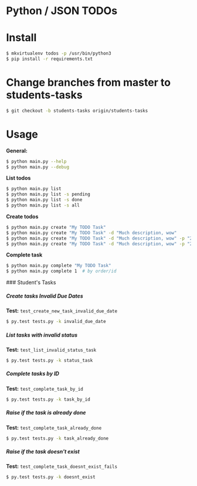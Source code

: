 # Python / JSON TODOs

# Install

```bash
$ mkvirtualenv todos -p /usr/bin/python3
$ pip install -r requirements.txt
```

# Change branches from master to students-tasks

```bash
$ git checkout -b students-tasks origin/students-tasks
```

# Usage

**General:**

```bash
$ python main.py --help
$ python main.py --debug
```

**List todos**
```bash
$ python main.py list 
$ python main.py list -s pending
$ python main.py list -s done
$ python main.py list -s all
```


**Create todos**
```bash
$ python main.py create "My TODO Task"
$ python main.py create "My TODO Task" -d "Much description, wow"
$ python main.py create "My TODO Task" -d "Much description, wow" -p "2018-03-05"
$ python main.py create "My TODO Task" -d "Much description, wow" -p "2018-03-05 19:25:33"
```

**Complete task**
```bash
$ python main.py complete "My TODO Task"
$ python main.py complete 1  # by order/id
```

### Student's Tasks

##### Create tasks Invalid Due Dates

**Test:** `test_create_new_task_invalid_due_date`

```bash
$ py.test tests.py -k invalid_due_date
```

##### List tasks with invalid status

**Test:** `test_list_invalid_status_task`

```bash
$ py.test tests.py -k status_task

```

##### Complete tasks by ID

**Test:** `test_complete_task_by_id`

```bash
$ py.test tests.py -k task_by_id

```

##### Raise if the task is already done

**Test:** `test_complete_task_already_done`

```bash
$ py.test tests.py -k task_already_done

```

##### Raise if the task doesn't exist

**Test:** `test_complete_task_doesnt_exist_fails`

```bash
$ py.test tests.py -k doesnt_exist

```
